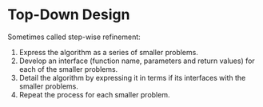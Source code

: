 # Top-Down Design

Sometimes called step-wise refinement:

1. Express the algorithm as a series of smaller problems.
2. Develop an interface (function name, parameters and return values) for each of the smaller problems.
3. Detail the algorithm by expressing it in terms if its interfaces with the smaller problems.
4. Repeat the process for each smaller problem.

```

```

